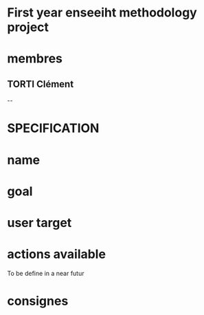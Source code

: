 # 
# First year enseeiht methodology project
# 

# membres
TORTI Clément
--
--

# SPECIFICATION
# name
# goal
# user target
# actions available
To be define in a near futur

# consignes


